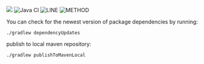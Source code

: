 [![](https://jitpack.io/v/jkatzwinkel/tla-common.svg)](https://jitpack.io/#jkatzwinkel/tla-common)
![Java CI](https://github.com/JKatzwinkel/tla-common/workflows/Java%20CI/badge.svg)
![LINE](https://img.shields.io/badge/line--coverage-90%25-brightgreen.svg)
![METHOD](https://img.shields.io/badge/method--coverage-61%25-yellow.svg)

You can check for the newest version of package dependencies by running:

    ./gradlew dependencyUpdates


publish to local maven repository:

    ./gradlew publishToMavenLocal

